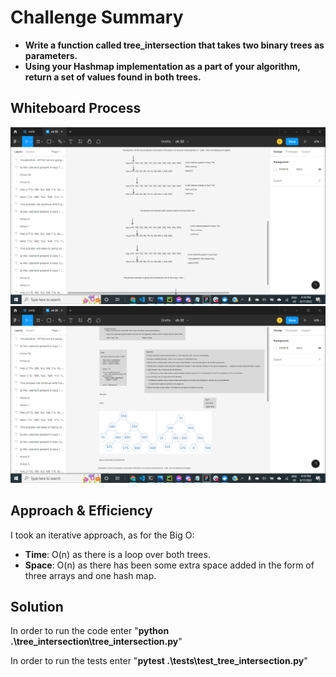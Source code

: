 # Challenge Summary
<!-- Description of the challenge -->
- **Write a function called tree_intersection that takes two binary trees as parameters.**
- **Using your Hashmap implementation as a part of your algorithm, return a set of values found in both trees.**

## Whiteboard Process
<!-- Embedded whiteboard image -->
![Whiteboard pic](2022-08-17%20(6).png)
![Whiteboard pic](2022-08-17%20(7).png)
## Approach & Efficiency
<!-- What approach did you take? Why? What is the Big O space/time for this approach? -->
I took an iterative approach, as for the Big O:

- **Time**: O(n) as there is a loop over both trees.
- **Space**: O(n) as there has been some extra space added in the form of three arrays and one hash map.

## Solution
<!-- Show how to run your code, and examples of it in action -->

In order to run the code enter "**python .\tree_intersection\tree_intersection.py**"

In order to run the tests enter "**pytest .\tests\test_tree_intersection.py**"
